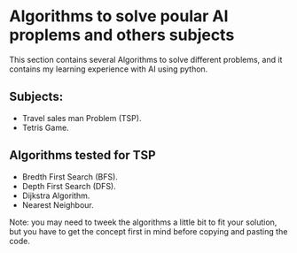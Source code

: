 # Algorithms to solve poular AI proplems and others subjects

This section contains several Algorithms to solve different problems, and it contains my learning experience with AI using python.


## Subjects:

* Travel sales man Problem (TSP).
* Tetris Game.

## Algorithms tested for TSP

* Bredth First Search (BFS).
* Depth First Search (DFS).
* Dijkstra Algorithm.
* Nearest Neighbour.

Note: you may need to tweek the algorithms a little bit to fit your solution, but you have to get the concept first in mind before copying and pasting the code.

